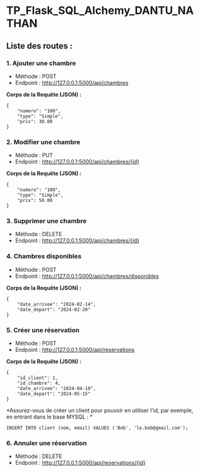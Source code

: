 # TP_Flask_SQL_Alchemy_DANTU_NATHAN

## Liste des routes :
### 1. Ajouter une chambre

- Méthode : POST
- Endpoint : http://127.0.0.1:5000/api/chambres

**Corps de la Requête (JSON) :**

	{
		"numero": "100",
		"type": "Simple",
		"prix": 30.00
	}

### 2. Modifier une chambre

- Méthode : PUT
- Endpoint : http://127.0.0.1:5000/api/chambres/{id}

**Corps de la Requête (JSON) :**

	{
		"numero": "100",
		"type": "Simple",
		"prix": 50.00
	}

### 3. Supprimer une chambre

- Méthode : DELETE
- Endpoint : http://127.0.0.1:5000/api/chambres/{id}

### 4. Chambres disponibles

- Méthode : POST
- Endpoint : http://127.0.0.1:5000/api/chambres/disponibles

**Corps de la Requête (JSON) :**

	{
		"date_arrivee": "2024-02-14",
		"date_depart": "2024-02-20"
	}

### 5. Créer une réservation

- Méthode : POST
- Endpoint : http://127.0.0.1:5000/api/reservations


**Corps de la Requête (JSON) :**

	{
		"id_client": 1,
		"id_chambre": 4,
		"date_arrivee": "2024-04-10",
		"date_depart": "2024-05-15"
	}

*Assurez-vous de créer un client pour pouvoir en utiliser l'id,
par exemple, en entrant dans le base MYSQL : *

	INSERT INTO client (nom, email) VALUES ('Bob', 'le.bob@gmail.com');

### 6. Annuler une réservation

- Méthode : DELETE
- Endpoint : http://127.0.0.1:5000/api/reservations/{id}

